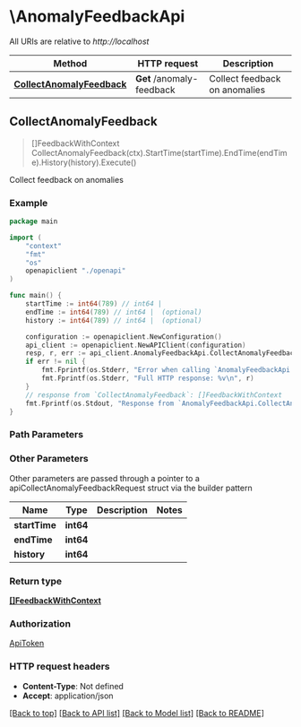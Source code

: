 # \AnomalyFeedbackApi

All URIs are relative to *http://localhost*

Method | HTTP request | Description
------------- | ------------- | -------------
[**CollectAnomalyFeedback**](AnomalyFeedbackApi.md#CollectAnomalyFeedback) | **Get** /anomaly-feedback | Collect feedback on anomalies



## CollectAnomalyFeedback

> []FeedbackWithContext CollectAnomalyFeedback(ctx).StartTime(startTime).EndTime(endTime).History(history).Execute()

Collect feedback on anomalies



### Example

```go
package main

import (
    "context"
    "fmt"
    "os"
    openapiclient "./openapi"
)

func main() {
    startTime := int64(789) // int64 | 
    endTime := int64(789) // int64 |  (optional)
    history := int64(789) // int64 |  (optional)

    configuration := openapiclient.NewConfiguration()
    api_client := openapiclient.NewAPIClient(configuration)
    resp, r, err := api_client.AnomalyFeedbackApi.CollectAnomalyFeedback(context.Background()).StartTime(startTime).EndTime(endTime).History(history).Execute()
    if err != nil {
        fmt.Fprintf(os.Stderr, "Error when calling `AnomalyFeedbackApi.CollectAnomalyFeedback``: %v\n", err)
        fmt.Fprintf(os.Stderr, "Full HTTP response: %v\n", r)
    }
    // response from `CollectAnomalyFeedback`: []FeedbackWithContext
    fmt.Fprintf(os.Stdout, "Response from `AnomalyFeedbackApi.CollectAnomalyFeedback`: %v\n", resp)
}
```

### Path Parameters



### Other Parameters

Other parameters are passed through a pointer to a apiCollectAnomalyFeedbackRequest struct via the builder pattern


Name | Type | Description  | Notes
------------- | ------------- | ------------- | -------------
 **startTime** | **int64** |  | 
 **endTime** | **int64** |  | 
 **history** | **int64** |  | 

### Return type

[**[]FeedbackWithContext**](FeedbackWithContext.md)

### Authorization

[ApiToken](../README.md#ApiToken)

### HTTP request headers

- **Content-Type**: Not defined
- **Accept**: application/json

[[Back to top]](#) [[Back to API list]](../README.md#documentation-for-api-endpoints)
[[Back to Model list]](../README.md#documentation-for-models)
[[Back to README]](../README.md)

